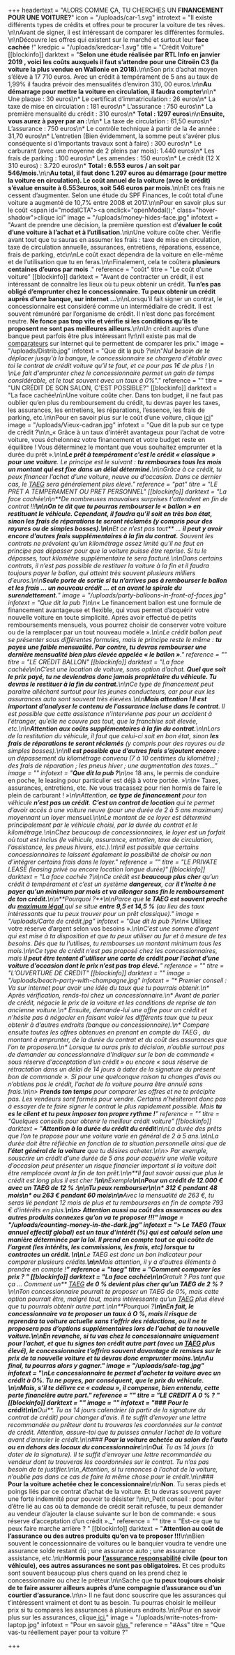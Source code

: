 +++
headertext = "ALORS COMME ÇA, TU CHERCHES UN **FINANCEMENT POUR UNE VOITURE?**"
icon = "/uploads/car-1.svg"
introtext = "Il existe différents types de crédits et offres pour te procurer la voiture de tes rêves. \n\nAvant de signer, il est intéressant de comparer les différentes formules. \n\nDécouvre les offres qui existent sur le marché et surtout leur **face cachée** !"
kredpic = "/uploads/kredcar-1.svg"
title = "Crédit Voiture"
[[blockinfo]]
darktext = "**Selon une étude réalisée par RTL Info en janvier 2019 , voici les coûts auxquels il faut s’attendre pour une Citroën C3 (la voiture la plus vendue en Wallonie en 2018).**\n\nSon prix d’achat moyen s’élève à 17 710 euros. Avec un crédit à tempérament de 5 ans au taux de 1,99% il faudra prévoir des mensualités d’environ 310, 00 euros.\n\n**Au démarrage pour mettre la voiture en circulation, il faudra compter**\n\n* Une plaque : 30 euros\n* Le certificat d’immatriculation : 26 euros\n* La taxe de mise en circulation : 181 euros\n* L’assurance : 750 euros\n* La première mensualité du crédit : 310 euros\n* **Total : 1297 euros**\n\n**Ensuite, vous aurez à payer par an :**\n\n* La taxe de circulation : 61,50 euros\n* L’assurance : 750 euros\n* Le contrôle technique à partir de la 4e année : 31,70 euros\n* L’entretien (Bien évidemment, la somme peut s'avérer plus conséquente si d'importants travaux sont à faire) : 300 euros\n* Le carburant (avec une moyenne de 2 pleins par mois): 1.440 euros\n* Les frais de parking : 100 euros\n* Les amendes : 150 euros\n* Le crédit (12 X 310 euros) : 3.720 euros\n* **Total : 6.553 euros / an soit par 546/mois.**\n\n**Au total, il faut donc 1.297 euros au démarrage (pour mettre la voiture en circulation). Le coût annuel de la voiture (avec le crédit) s’évalue ensuite à 6.553euros, soit 546 euros par mois.**\n\nEt ces frais ne cessent d’augmenter. Selon une étude du SPF Finances, le coût total d’une voiture a augmenté de 10,7% entre 2008 et 2017.\n\nPour en savoir plus sur le coût <span id=\"modalCTA\"><a onclick=\"openModal();\" class=\"hover-shadow\">clique ici</a></span>"
image = "/uploads/money-hides-face.jpg"
infotext = "Avant de prendre une décision, la première question est d’**évaluer le coût d’une voiture à l’achat et à l’utilisation.**\n\nUne voiture coûte cher. Vérifie avant tout que tu sauras en assumer les frais : taxe de mise en circulation, taxe de circulation annuelle, assurances, entretiens, réparations, essence, frais de parking, etc\n\nLe coût exact dépendra de la voiture en elle-même et de l’utilisation que tu en feras.\n\nFinalement, cela te coûtera **plusieurs centaines d’euros par mois** ."
reference = "coût"
titre = "Le coût d'une voiture"
[[blockinfo]]
darktext = "Avant de contracter un crédit, il est intéressant de connaître les lieux où tu peux obtenir un crédit. **Tu n’es pas obligé d’emprunter chez le concessionnaire.  Tu peux obtenir un crédit auprès d’une banque, sur internet …**\n\nLorsqu’il fait signer un contrat, le concessionnaire est considéré comme un intermédiaire de crédit. Il est souvent rémunéré par l’organisme de crédit. Il n’est donc pas forcément neutre. **Ne fonce pas trop vite et vérifie si les conditions qu’ils te proposent ne sont pas meilleures ailleurs.**\n\nUn crédit auprès d’une banque peut parfois être plus intéressant !\n\nIl existe pas mal de [comparateurs](https://www.guide-epargne.be/epargner/comparer/emprunt-voiture.html) sur internet qui te permettent de comparer les prix."
image = "/uploads/Distrib.jpg"
infotext = "Que dit la pub ?\n\n\"_Nul besoin de te déplacer jusqu'à la banque, le concessionnaire se chargera d'établir avec toi le contrat de crédit voiture qu'il te faut, et ce pour pas 1€ de plus !  \n‍  \nLe fait d'emprunter chez le concessionnaire permet un gain de temps considérable, et le tout souvent avec un taux à 0%_\"."
reference = ""
titre = "UN CRÉDIT DE SON SALON, C'EST POSSIBLE?"
[[blockinfo]]
darktext = "La face cachée\n\nUne voiture coûte cher. Dans ton budget, il ne faut pas oublier qu’en plus du remboursement du crédit,  tu devras payer les taxes, les assurances, les entretiens, les réparations, l’essence, les frais de parking, etc.\n\nPour en savoir plus sur le coût d’une voiture, clique [ici](#coût)"
image = "/uploads/Vieux-cadran.jpg"
infotext = "Que dit la pub sur ce type de crédit ?\n\n_« Grâce à un taux d’intérêt avantageux pour l’achat de votre voiture, vous échelonnez votre financement et votre budget reste en équilibre ! Vous déterminez le montant que vous souhaitez emprunter et la durée du prêt »_.\n\n**Le prêt à tempérament c'est le crédit « classique » pour une voiture**. Le principe est le suivant : **tu rembourses tous les mois un montant qui est fixe dans un délai déterminé.**\n\nGrâce à ce crédit, tu peux financer l’achat d’une voiture, neuve ou d’occasion. Dans ce dernier cas, le [TAEG](#taeg)  sera généralement plus élevé."
reference = "pat"
titre = "LE PRET A TEMPERAMENT OU PRET PERSONNEL"
[[blockinfo]]
darktext = "La face cachée\n\n**_De nombreuses mauvaises surprises t'attendent en fin de contrat !!!_**\n\nOn te dit que tu pourras rembourser le « ballon » en restituant le véhicule. Cependant, il faudra qu’il soit en très bon état, sinon **les frais de réparations te seront réclamés** (y compris pour des rayures ou de simples bosses).\n\n**_Et ce n’est pas tout_** … **il peut y avoir** **encore d'autres frais supplémentaires à la fin du contrat.** Souvent les contrats ne prévoient qu’un kilométrage assez limité qu’il ne faut en principe pas dépasser pour que la voiture puisse être reprise. Si tu le dépasses, tout kilomètre supplémentaire te sera facturé.\n\nDans certains contrats, il n’est pas possible de restituer la voiture à la fin et il faudra toujours payer le ballon, qui atteint très souvent plusieurs milliers d’euros.\n\n**Seule porte de sortie si tu n’arrives pas à rembourser le ballon et les frais … un nouveau crédit ... et en avant la spirale du surendettement.**"
image = "/uploads/party-balloons-in-front-of-faces.jpg"
infotext = "Que dit la pub ?\n\n_« Le financement ballon est une formule de financement avantageuse et flexible, qui vous permet d’acquérir votre nouvelle voiture en toute simplicité. Après avoir effectué de petits remboursements mensuels, vous pourrez choisir de conserver votre voiture ou de la remplacer par un tout nouveau modèle »._\n\nLe crédit ballon peut se présenter sous différentes formules, mais le principe reste le même : **tu payes une faible mensualité. Par contre, tu devras rembourser une dernière mensualité bien plus élevée appelée « le ballon »**."
reference = ""
titre = "LE CRÉDIT BALLON"
[[blockinfo]]
darktext = "La face cachée\n\nC’est une location de voiture, sans option d’achat. **Quel que soit le prix payé, tu ne deviendras donc jamais  propriétaire du véhicule. Tu devras le restituer à la fin du contrat.**\n\nCe type de financement peut paraitre alléchant surtout pour les jeunes conducteurs, car pour eux les assurances auto sont souvent très élevées.\n\n**Mais attention ! Il est important d’analyser le contenu de l’assurance incluse dans le contrat**. Il est possible que cette assistance n’intervienne pas pour un accident à l’étranger, qu’elle ne couvre pas tout, que la franchise soit élevée, etc.\n\n**Attention aux coûts supplémentaires à la fin du contrat.**\n\nLors de la restitution du véhicule, il faut que celui-ci soit en bon état, sinon **les frais de réparations te seront réclamés** (y compris pour des rayures ou de simples bosses).\n\n**Il est possible que d’autres frais s’ajoutent encore** : un dépassement du kilométrage convenu (7 à 10 centimes du kilomètre) ; des frais de réparation ; les pneus hiver ; une augmentation des taxes…"
image = ""
infotext = "**Que dit la pub ?**\n\n_« 18 ans, le permis de conduire en poche, le leasing pour particulier est déjà à votre portée. »_\n\n_« Taxes, assurances, entretiens, etc. Ne vous tracassez pour rien hormis de faire le plein de carburant ! »_\n\nAttention, **ce type de financement** pour ton véhicule **n’est pas un crédit**. **C’est un contrat de location** qui te permet d’avoir accès à une voiture neuve (pour une durée de 2 à 5 ans maximum) moyennant un loyer mensuel.\n\nLe montant de ce loyer est déterminé principalement par le véhicule choisi, par la durée du contrat et le kilométrage.\n\nChez beaucoup de concessionnaires, le loyer est un forfait où tout est inclus (le véhicule, assurance, entretien, taxe de circulation, l’assistance, les pneus hivers, etc.).\n\nIl est possible que certains concessionnaires te laissent également la possibilité de choisir ou non d’intégrer certains frais dans le loyer."
reference = ""
titre = "LE PRIVATE LEASE (leasing privé ou encore location longue durée)"
[[blockinfo]]
darktext = "La face cachée ?\n\nCe crédit est **beaucoup plus cher** qu’un crédit à tempérament et c’est un système **dangereux**, car **il t’incite à ne payer qu’un minimum par mois et va allonger sans fin le remboursement de ton crédit.**\n\n**_Pourquoi ?_**\n\nParce que **le TAEG est souvent proche du** [**maximum légal** ](https://economie.fgov.be/fr/themes/services-financiers/credit-la-consommation/cout-du-credit/tarifs-maximaux)qui se situe **entre 9,5 et 14,5 %**  (au lieu des taux intéressants que tu peux trouver pour un prêt classique)."
image = "/uploads/Carte de crédit.jpg"
infotext = "Que dit la pub ?\n\n_« Utilisez votre réserve d’argent selon vos besoins »._\n\nC’est une somme d’argent qui est mise à ta disposition et que tu peux utiliser au fur et à mesure de tes besoins. Dès que tu l’utilises, tu rembourses un montant minimum tous les mois.\n\nCe type de crédit n’est pas proposé chez les concessionnaires, mais **il peut être tentant d’utiliser une carte de crédit pour l’achat d’une voiture d’occasion dont le prix n’est pas trop élevé.**"
reference = ""
titre = "L’OUVERTURE DE CREDIT"
[[blockinfo]]
darktext = ""
image = "/uploads/beach-party-with-champagne.jpg"
infotext = "* Premier conseil : Va sur internet pour avoir une idée du taux que tu pourrais obtenir.\n* Après vérification, rends-toi chez un concessionnaire.\n* Avant de parler de crédit, négocie le prix de la voiture et les conditions de reprise de ton ancienne voiture.\n* Ensuite, demande-lui une offre pour un crédit et n’hésite pas à négocier en faisant valoir les différents taux que tu peux obtenir à d’autres endroits (banque ou concessionnaire).\n* Compare ensuite toutes les offres obtenues en prenant en compte du TAEG , du montant à emprunter, de la durée du contrat et du coût des assurances que l’on te proposera.\n* Lorsque tu auras pris ta décision, n’oublie surtout pas de demander au concessionnaire d’indiquer sur le bon de commande « _sous réserve d’acceptation d’un crédit »_ ou encore « _sous réserve de rétractation dans un délai de 14 jours à dater de la signature du présent bon de commande_ ». Si pour une quelconque raison tu changes d’avis ou n’obtiens pas le crédit, l’achat de la voiture pourra être annulé sans frais.\n\n> **Prends ton temps** pour comparer les offres et ne te précipite pas. Les vendeurs sont formés pour vendre. Certains n’hésiteront donc pas à essayer de te faire signer le contrat le plus rapidement possible. Mais **tu es le client et tu peux imposer ton propre rythme !**"
reference = ""
titre = "Quelques conseils pour obtenir le meilleur crédit voiture"
[[blockinfo]]
darktext = "**_Attention à la durée du crédit du crédit_**\n\nLa durée des prêts que l’on te propose pour une voiture varie en général de 2 à 5 ans.\n\nLa durée doit être réfléchie en fonction de ta situation personnelle ainsi que de **l’état général de la voiture** que tu désires acheter.\n\n> Par exemple, souscrire un crédit d’une durée de 5 ans pour acquérir une vieille voiture d’occasion peut présenter un risque financier important si la voiture doit être remplacée avant la fin de ton prêt.\n\n**_Il faut savoir aussi que plus le crédit est long plus il est cher !_**\n\n**_Exemple_**\n\nPour un crédit de 12.000 € avec un TAEG de 12 % :\n\nTu peux rembourser\n\n* 312 € pendant 48 mois\n* ou 263 € pendant 60 mois\n\n**Avec la mensualité de 263 €, tu seras lié pendant 12 mois de plus et tu rembourseras en fin de compte 793 € d’intérêts en plus.**\n\n> Attention aussi au **coût des assurances** ou des autres produits connexes qu’on va te proposer !!!"
image = "/uploads/counting-money-in-the-dark.jpg"
infotext = "> Le TAEG (Taux annuel effectif global) est un taux d’intérêt (%) qui est **calculé selon une manière déterminée par la loi.** Il prend en compte tout ce qui coûte de l’argent (les intérêts, les commissions, les frais, etc) lorsque tu contractes un crédit. \n\n**Le TAEG est donc un bon indicateur pour comparer plusieurs crédits.**\n\n**Mais attention, il y a d'autres éléments à prendre en compte !**"
reference = "taeg"
titre = "Comment comparer les prix ? "
[[blockinfo]]
darktext = "La face cachée\n\n**Gratuit ? Pas tant que ça … Comment un** [TAEG](#) **_de 0 % devient plus cher qu’un TAEG de 2 % ?_**\n\nTon concessionnaire pourrait te proposer un TAEG de 0%, mais cette option pourrait être, malgré tout, moins intéressante qu’un [TAEG](#) plus élevé que tu pourrais obtenir autre part.\n\n**_Pourquoi ?_**\n\nEn fait, le concessionnaire va te proposer un taux à O %, mais il risque de reprendra ta voiture actuelle sans t’offrir des réductions, ou il ne te proposera pas d’options supplémentaires lors de l’achat de ta nouvelle voiture.\n\nEn revanche, si tu vas chez le concessionnaire uniquement pour l’achat, et que tu signes ton crédit autre part (avec un [TAEG](#) plus élevé), le concessionnaire t’offrira souvent davantage de remises sur le prix de ta nouvelle voiture et tu devras donc emprunter moins.\n\nAu final, tu pourras alors y gagner."
image = "/uploads/sale-tag.jpg"
infotext = "\nLe concessionnaire te permet d’acheter ta voiture avec un crédit à 0%. Tu ne payes, par conséquent, que le prix du véhicule. \n\nMais, s’il te délivre ce « cadeau », il compense, bien entendu, cette perte financière autre part."
reference = ""
titre = "LE CREDIT A 0 % ?  "
[[blockinfo]]
darktext = ""
image = ""
infotext = "### **Pour le crédit**\n\n**Oui**. Tu as 14 jours calendrier (à partir de la signature du contrat de crédit) pour changer d’avis. Il te suffit d’envoyer une lettre recommandée au prêteur dont tu trouveras les coordonnées sur le contrat de crédit. _Attention, assure-toi que tu puisses annuler l’achat de la voiture avant d’annuler le crédit._\n\n### **Pour la voiture achetée au salon de l’auto ou en dehors des locaux du concessionnaire**\n\n**Oui**. Tu as 14 jours (à dater de la signature). Il te suffit d’envoyer une lettre recommandée au vendeur dont tu trouveras les coordonnées sur le contrat. Tu n’as pas besoin de te justifier.\n\n_Attention, si tu renonces à l’achat de la voiture, n’oublie pas dans ce cas de faire la même chose pour le crédit_.\n\n### **Pour la voiture achetée chez le concessionnaire**\n\n**Non**. Tu seras pieds et poings liés par ce contrat d’achat de la voiture. Et tu devras souvent payer une forte indemnité pour pouvoir te désister !\n\n_Petit conseil : pour éviter d’être lié au cas où ta demande de crédit serait refusée, tu peux demander au vendeur d’ajouter la clause suivante sur le bon de commande: « sous réserve d’acceptation d’un crédit »._"
reference = ""
titre = "Est-ce que tu peux faire marche arrière ? "
[[blockinfo]]
darktext = "**Attention au coût de l’assurance ou des autres produits qu’on va te proposer !!!**\n\nBien souvent le concessionnaire de voitures ou le banquier voudra te vendre une assurance solde restant dû ; une assurance auto ; une assurance assistance, etc.\n\n**Hormis pour** [**l’assurance responsabilité**](https://www.wikifin.be/fr/thematiques/assurer/assurance-vehicules/votre-assurance-auto-en-bref/cest-quoi) **civile  (pour ton véhicule), ces autres assurances ne sont pas obligatoires.** Et ces produits sont souvent beaucoup plus chers quand on les prend chez le concessionnaire ou chez le prêteur.\n\nSache que **tu peux toujours choisir de te faire assurer ailleurs auprès d’une compagnie d’assurance ou d’un courtier d’assurance.**\n\n> Il ne faut donc souscrire que les assurances qui t’intéressent vraiment et dont tu as besoin. Tu pourras choisir le meilleur prix si tu compares les assurances à plusieurs endroits.\n\nPour en savoir plus sur les assurances, clique[ ici.](https://www.wikifin.be/fr/thematiques/assurer/questions-cle/lassurance)"
image = "/uploads/write-notes-from-laptop.jpg"
infotext = "Pour en savoir [plus ](#coût)"
reference = "#Ass"
titre = "Que vas-tu réellement payer pour ta voiture ?"

+++
